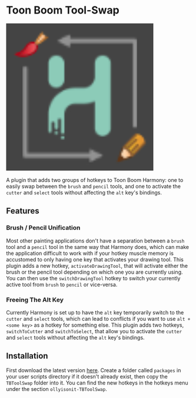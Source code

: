 # Toon Boom Tool-Swap

![](icon.jpg)

A plugin that adds two groups of hotkeys to Toon Boom Harmony: one to easily swap between the `brush` and `pencil` tools, and one to activate the `cutter` and `select` tools without affecting the `alt` key's bindings.

## Features

### Brush / Pencil Unification
Most other painting applications don't have a separation between a `brush` tool and a `pencil` tool in the same way that Harmony does, which can make the application difficult to work with if your hotkey muscle memory is accustomed to only having one key that activates your drawing tool. This plugin adds a new hotkey, `activateDrawingTool`, that will activate either the brush or the pencil tool depending on which one you are currently using. You can then use the `switchDrawingTool` hotkey to switch your currently active tool from `brush` to `pencil` or vice-versa.

### Freeing The Alt Key
Currently Harmony is set up to have the `alt` key temporarily switch to the `cutter` and `select` tools, which can lead to conflicts if you want to use `alt + <some key>` as a hotkey for something else. This plugin adds two hotkeys, `switchToCutter` and `switchToSelect`, that allow you to activate the `cutter` and `select` tools without affecting the `alt` key's bindings.


## Installation
First download the latest version [here](https://github.com/ollyisonit/toonboom-tool-swap/releases/latest). Create a folder called `packages` in your user scripts directory if it doesn't already exist, then copy the `TBToolSwap` folder into it. You can find the new hotkeys in the hotkeys menu under the section `ollyisonit-TBToolSwap`.
